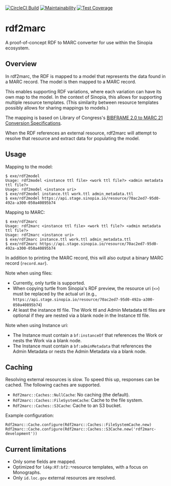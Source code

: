 [![CircleCI Build](https://circleci.com/gh/LD4P/rdf2marc/tree/main.svg?style=svg)](https://circleci.com/gh/LD4P/rdf2marc/tree/main)
[![Maintainability](https://api.codeclimate.com/v1/badges/ca0cdca6df5ec474e3f0/maintainability)](https://codeclimate.com/github/LD4P/rdf2marc/maintainability)
[![Test Coverage](https://api.codeclimate.com/v1/badges/ca0cdca6df5ec474e3f0/test_coverage)](https://codeclimate.com/github/LD4P/rdf2marc/test_coverage)

# rdf2marc
A proof-of-concept RDF to MARC converter for use within the Sinopia ecosystem.


## Overview
In rdf2marc, the RDF is mapped to a model that represents the data found in a MARC record. The model is then mapped to a MARC record.

This enables supporting RDF variations, where each variation can have its own map to the model. In the context of Sinopia, this allows for supporting multiple resource templates. (This similarity between resource templates possibly allows for sharing mappings to models.)

The mapping is based on Library of Congress's [BIBFRAME 2.0 to MARC 21 Conversion Specifications](http://www.loc.gov/bibframe/bftm/).

When the RDF references an external resource, rdf2marc will attempt to resolve that resource and extract data for populating the model.

## Usage
Mapping to the model:
```
$ exe/rdf2model
Usage: rdf2model <instance ttl file> <work ttl file?> <admin metadata ttl file?>
Usage: rdf2model <instance uri>
$ exe/rdf2model instance.ttl work.ttl admin_metadata.ttl
$ exe/rdf2model https://api.stage.sinopia.io/resource/70ac2ed7-95d0-492a-a300-050a40895b74
```

Mapping to MARC:
```
$ exe/rdf2marc
Usage: rdf2marc <instance ttl file> <work ttl file?> <admin metadata ttl file?>
Usage: rdf2marc <instance uri>
$ exe/rdf2marc instance.ttl work.ttl admin_metadata.ttl
$ exe/rdf2marc https://api.stage.sinopia.io/resource/70ac2ed7-95d0-492a-a300-050a40895b74
```

In addition to printing the MARC record, this will also output a binary MARC record (`record.mar`).

Note when using files:
* Currently, only turtle is supported.
* When copying turtle from Sinopia's RDF preview, the resource uri (`<>`) must be replaced by the actual uri (e.g., `https://api.stage.sinopia.io/resource/70ac2ed7-95d0-492a-a300-050a40895b74`)
* At least the instance ttl file. The Work ttl and Admin Metadata ttl files are optional if they are nested via a blank node in the Instance ttl file.

Note when using Instance uri:
* The Instance must contain a `bf:instanceOf` that references the Work or nests the Work via a blank node.
* The Instance must contain a `bf:adminMetadata` that references the Admin Metadata or nests the Admin Metadata via a blank node.

## Caching
Resolving external resources is slow. To speed this up, responses can be cached. The following caches are supported.
* `Rdf2marc::Caches::NullCache`: No caching (the default).
* `Rdf2marc::Caches::FileSystemCache`: Cache to the file system.
* `Rdf2marc::Caches::S3Cache`: Cache to an S3 bucket.

Example configuration:
```
Rdf2marc::Cache.configure(Rdf2marc::Caches::FileSystemCache.new)
Rdf2marc::Cache.configure(Rdf2marc::Caches::S3Cache.new('rdf2marc-development'))
```

## Current limitations
* Only some fields are mapped.
* Optimized for `ld4p:RT:bf2:*`resource templates, with a focus on Monographs.
* Only `id.loc.gov` external resources are resolved.
